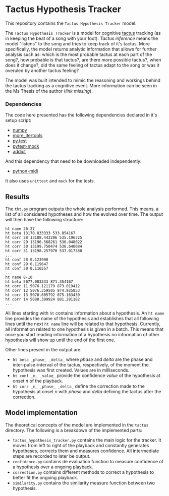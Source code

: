 # Tactus Hypothesis Tracker

This repository contains the `Tactus Hypothesis Tracker` model.

The `Tactus Hypothesis Tracker` is a model for cognitive 
[tactus](http://en.wikipedia.org/wiki/Pulse_%28music%29) tracking (as in
keeping the beat of a song with your foot). *Tactus inference* means the model
"listens" to the song and tries to keep track of it's tactus. More
specifically, the model returns analytic information that allows for further
analysis such as: which is the most probable tactus at each part of the song?,
how probable is that tactus?, are there more possible tactus?, when does it
change?, did the same feeling of tactus adapt to the song or was it overuled by
another tactus feeling?

The model was built intended to mimic the reasoning and workings behind the
tactus tracking as a cognitive event. More information can be seen in the Ms
Thesis of the author (*link missing*).


### Dependencies

The code here presented has the following dependencies declared in it's setup
script:

* [numpy](http://www.numpy.org/)
* [more_itertools](https://pypi.python.org/pypi/more-itertools)
* [py.test](https://pytest.org)
* [pytest-mock](https://pypi.python.org/pypi/pytest-mock)
* [addict](https://github.com/mewwts/addict)

And this dependency that need to be downloaded independently:

* [python-midi](https://github.com/vishnubob/python-midi)


It also uses `unittest` and `mock` for the tests.

## Results

The `tht.py` program outputs the whole analysis performed. This means, a list
of all considered hypotheses and how the evolved over time. The output will
then have the following structure:

    ht name 26-27
    ht beta 13170.833333 533.854167
    ht corr 28 13188.442296 535.196325
    ht corr 29 13196.568261 536.048022
    ht corr 30 13199.750474 536.640084
    ht corr 31 13198.257970 537.017380
    ...
    ht conf 28 0.123900
    ht conf 29 0.119647
    ht conf 30 0.116557
    ...
    ht name 8-10
    ht beta 5077.083333 871.354167
    ht corr 11 5076.121179 873.019412
    ht corr 12 5076.359505 874.925853
    ht corr 13 5070.605792 875.163430
    ht corr 14 5088.399924 881.281182
    ...

All lines starting with `ht` contains information about a hypothesis. An `ht
name` line provides the name of the hypothesis and establishes that all
following lines until the next `ht name` line will be related to that
hypothesis. Currently, all information related to one hypothesis is given in a
batch. This means that once you start reading information of a hypothesis no
information of other hypothesis will show up until the end of the first one.

Other lines present in the output are:

* `ht beta _phase_ _delta_` where _phase_ and _delta_ are the phase and
    inter-pulse-interval of the tactus, respectively, of the moment the
    hypothesis was first created. Values are in milliseconds.
* `ht conf _n_ _value_` provide the confidence _value_ of the hypothesis at
    onset _n_ of the playback.
* `ht corr _n_ _phase_ _delta_` define the correction made to the hypothesis at
    onset _n_ with _phase_ and _delta_ defining the tactus after the
    correction.


## Model implementation 

The theoretical concepts of the model are implemented in the `tactus`
directory. The following is a breakdown of the implemented parts:

* `tactus_hypothesis_tracker.py` contains the main logic for the tracker. It
    moves from left to right of the playback and constantly generates
    hypotheses, corrects them and measures confidence. All intermediate steps
    are recorded to later be output.
* `confidence.py` contains de evaluation function to measure confidence of a
    hypothesis over a ongoing playback.
* `correction.py` contains different methods to correct a hypothesis to better
    fit the ongoing playback.
* `similarity.py` contains the similarity measure function between two
    hypothesis.
